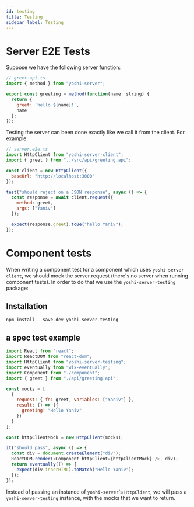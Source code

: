 ```yaml
---
id: testing
title: Testing
sidebar_label: Testing
---
```


# Server E2E Tests

Suppose we have the following server function:

```js
// greet.api.ts
import { method } from "yoshi-server";

export const greeting = method(function(name: string) {
  return {
    greet: `hello ${name}!`,
    name
  };
});
```

Testing the server can been done exactly like we call it from the client. For example:

```js
// server.e2e.ts
import HttpClient from "yoshi-server-client";
import { greet } from "../src/api/greeting.api";

const client = new HttpClient({
  baseUrl: "http://localhost:3000"
});

test("should reject on a JSON response", async () => {
  const response = await client.request({
    method: greet,
    args: ["Yaniv"]
  });

  expect(response.greet).toBe("hello Yaniv");
});
```

# Component tests

When writing a component test for a component which uses `yoshi-server-client`, we should mock the server request (there's no server when running component tests).
In order to do that we use the `yoshi-server-testing` package:

## Installation

```
npm install --save-dev yoshi-server-testing
```

## a spec test example

```js
import React from "react";
import ReactDOM from "react-dom";
import HttpClient from "yoshi-server-testing";
import eventually from "wix-eventually";
import Component from "./component";
import { greet } from "./api/greeting.api";

const mocks = [
  {
    request: { fn: greet, variables: ["Yaniv"] },
    result: () => ({
      greeting: "Hello Yaniv"
    })
  }
];

const httpClientMock = new HttpClient(mocks);

it("should pass", async () => {
  const div = document.createElement("div");
  ReactDOM.render(<Component httpClient={httpClientMock} />, div);
  return eventually(() => {
    expect(div.innerHTML).toMatch("Hello Yaniv");
  });
});
```

Instead of passing an instance of `yoshi-server`'s `HttpClient`, we will pass a `yoshi-server-testing` instance, with the mocks that we want to return.
